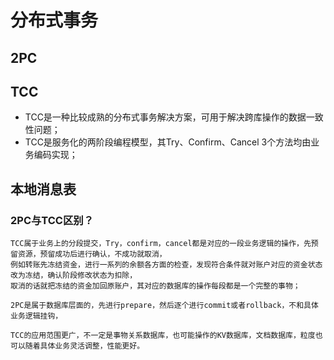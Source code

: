 
# 分布式事务


## 2PC

## TCC
   * TCC是一种比较成熟的分布式事务解决方案，可用于解决跨库操作的数据一致性问题；
   * TCC是服务化的两阶段编程模型，其Try、Confirm、Cancel 3个方法均由业务编码实现；
 
## 本地消息表
 

### 2PC与TCC区别？
    TCC属于业务上的分段提交，Try，confirm，cancel都是对应的一段业务逻辑的操作，先预留资源，预留成功后进行确认，不成功就取消，
    例如转账先冻结资金，进行一系列的余额各方面的检查，发现符合条件就对账户对应的资金状态改为冻结，确认阶段修改状态为扣除，
    取消的话就把冻结的资金加回原账户，其对应的数据库的操作每段都是一个完整的事物；
 
    2PC是属于数据库层面的，先进行prepare，然后逐个进行commit或者rollback，不和具体业务逻辑挂钩，
 
    TCC的应用范围更广，不一定是事物关系数据库，也可能操作的KV数据库，文档数据库，粒度也可以随着具体业务灵活调整，性能更好。